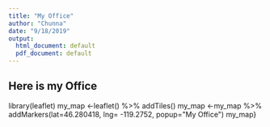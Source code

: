 ```yaml
---
title: "My Office"
author: "Chunna"
date: "9/18/2019"
output:
  html_document: default
  pdf_document: default
---
```



## Here is my Office

library(leaflet) 
my_map <-leaflet() %>% addTiles()
my_map <-my_map %>% addMarkers(lat=46.280418, lng= -119.2752, popup="My Office")
my_map}

